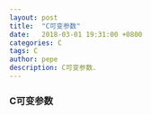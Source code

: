 ```yaml
---
layout: post
title:  "C可变参数"
date:   2018-03-01 19:31:00 +0800
categories: C
tags: C
author: pepe
description: C可变参数.
---
```


### **C可变参数**

























